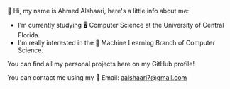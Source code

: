 👋 Hi, my name is Ahmed Alshaari, here's a little info about me:

- I’m currently studying 🖥️ Computer Science at the University of Central Florida.
- I'm really interested in the 🤖 Machine Learning Branch of Computer Science.

You can find all my personal projects here on my GitHub profile!
 
You can contact me using my 📧 Email: aalshaari7@gmail.com

<!---
AhmedAlshaari/AhmedAlshaari is a ✨ special ✨ repository because its `README.md` (this file) appears on your GitHub profile.
You can click the Preview link to take a look at your changes.
--->
